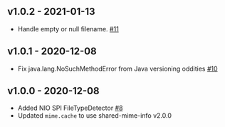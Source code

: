 v1.0.2 - 2021-01-13
-------------------

* Handle empty or null filename.
  [#11](https://github.com/overview/mime-types/issues/11)

v1.0.1 - 2020-12-08
-------------------

* Fix java.lang.NoSuchMethodError from Java versioning oddities
  [#10](https://github.com/overview/mime-types/issues/10)

v1.0.0 - 2020-12-08
-------------------

* Added NIO SPI FileTypeDetector [#8](https://github.com/overview/mime-types/pull/8)
* Updated `mime.cache` to use shared-mime-info v2.0.0
